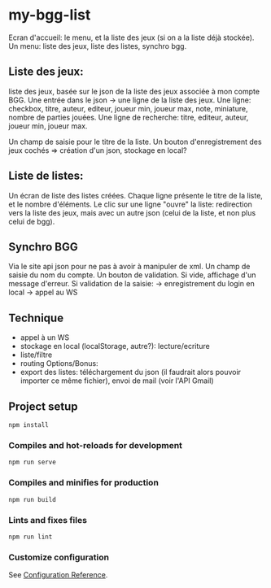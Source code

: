 # my-bgg-list
Ecran d'accueil: le menu, et la liste des jeux (si on a la liste déjà stockée).
Un menu: liste des jeux, liste des listes, synchro bgg.

## Liste des jeux:
liste des jeux, basée sur le json de la liste des jeux associée à mon compte BGG.
Une entrée dans le json -> une ligne de la liste des jeux.
Une ligne: checkbox, titre, auteur, editeur, joueur min, joueur max, note, miniature, nombre de parties jouées.
Une ligne de recherche: titre, editeur, auteur, joueur min, joueur max.

Un champ de saisie pour le titre de la liste.
Un bouton d'enregistrement des jeux cochés => création d'un json, stockage en local?

## Liste de listes:
Un écran de liste des listes créées.
Chaque ligne présente le titre de la liste, et le nombre d'éléments.
Le clic sur une ligne "ouvre" la liste: redirection vers la liste des jeux, mais avec un autre json (celui de la liste, et non plus celui de bgg).

## Synchro BGG
Via le site api json pour ne pas à avoir à manipuler de xml.
Un champ de saisie du nom  du compte.
Un bouton de validation. Si vide, affichage d'un message d'erreur.
Si validation de la saisie:
-> enregistrement du login en local
-> appel au WS

## Technique
- appel à un WS
- stockage en local (localStorage, autre?): lecture/ecriture
- liste/filtre
- routing
Options/Bonus:
- export des listes: téléchargement du json (il faudrait alors pouvoir importer ce même fichier), envoi de mail (voir l'API Gmail)

## Project setup
```
npm install
```

### Compiles and hot-reloads for development
```
npm run serve
```

### Compiles and minifies for production
```
npm run build
```

### Lints and fixes files
```
npm run lint
```

### Customize configuration
See [Configuration Reference](https://cli.vuejs.org/config/).
